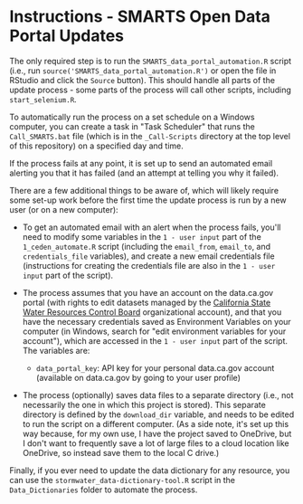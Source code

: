 # Instructions - SMARTS Open Data Portal Updates

The only required step is to run the `SMARTS_data_portal_automation.R` script (i.e., run `source('SMARTS_data_portal_automation.R')` or open the file in RStudio and click the `Source` button). This should handle all parts of the update process - some parts of the process will call other scripts, including `start_selenium.R`.

To automatically run the process on a set schedule on a Windows computer, you can create a task in "Task Scheduler" that runs the `Call_SMARTS.bat` file (which is in the `_Call-Scripts` directory at the top level of this repository) on a specified day and time.

If the process fails at any point, it is set up to send an automated email alerting you that it has failed (and an attempt at telling you why it failed).

There are a few additional things to be aware of, which will likely require some set-up work before the first time the update process is run by a new user (or on a new computer):

-   To get an automated email with an alert when the process fails, you'll need to modify some variables in the `1 - user input` part of the `1_ceden_automate.R` script (including the `email_from`, `email_to`, and `credentials_file` variables), and create a new email credentials file (instructions for creating the credentials file are also in the `1 - user input` part of the script).

-   The process assumes that you have an account on the data.ca.gov portal (with rights to edit datasets managed by the [California State Water Resources Control Board](https://data.ca.gov/organization/california-state-water-resources-control-board) organizational account), and that you have the necessary credentials saved as Environment Variables on your computer (in Windows, search for "edit environment variables for your account"), which are accessed in the `1 - user input` part of the script. The variables are:

    -   `data_portal_key`: API key for your personal data.ca.gov account (available on data.ca.gov by going to your user profile)

-   The process (optionally) saves data files to a separate directory (i.e., not necessarily the one in which this project is stored). This separate directory is defined by the `download_dir` variable, and needs to be edited to run the script on a different computer. (As a side note, it's set up this way because, for my own use, I have the project saved to OneDrive, but I don't want to frequently save a lot of large files to a cloud location like OneDrive, so instead save them to the local C drive.)

Finally, if you ever need to update the data dictionary for any resource, you can use the `stormwater_data-dictionary-tool.R` script in the `Data_Dictionaries` folder to automate the process.
